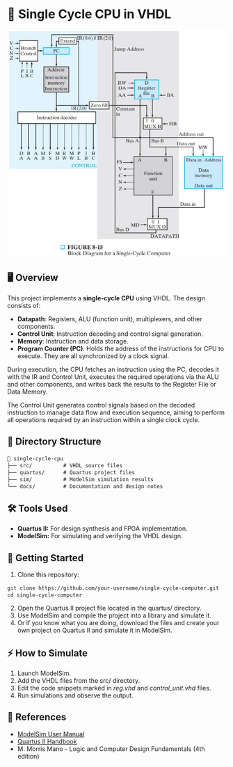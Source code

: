 # 🚀 Single Cycle CPU in VHDL
<p align="center">
<img src="https://github.com/nouseus/single-cycle-computer/blob/main/docs/diagram.jpg"></p>

## 🖥️ Overview
This project implements a **single-cycle CPU** using VHDL. The design consists of:
- **Datapath**: Registers, ALU (function unit), multiplexers, and other components.
- **Control Unit**: Instruction decoding and control signal generation.
- **Memory**: Instruction and data storage.
- **Program Counter (PC)**: Holds the address of the instructions for CPU to execute.
They are all synchronized by a clock signal.

During execution, the CPU fetches an instruction using the PC, decodes it with the IR and Control Unit, executes the required operations via the ALU and other components, and writes back the results to the Register File or Data Memory.

The Control Unit generates control signals based on the decoded instruction to manage data flow and execution sequence, aiming to perform all operations required by an instruction within a single clock cycle.

## 📁 Directory Structure
```plaintext
📂 single-cycle-cpu
├── src/          # VHDL source files
├── quartus/      # Quartus project files
├── sim/          # ModelSim simulation results
└── docs/         # Documentation and design notes
```

## 🛠️ Tools Used
- **Quartus II:** For design synthesis and FPGA implementation.
- **ModelSim:** For simulating and verifying the VHDL design.

## 🚧 Getting Started
1. Clone this repository:
````
git clone https://github.com/your-username/single-cycle-computer.git
cd single-cycle-computer
````
2. Open the Quartus II project file located in the quartus/ directory.
3. Use ModelSim and compile the project into a library and simulate it.
4. Or if you know what you are doing, download the files and create your own project on Quartus II and simulate it in ModelSim.

## ⚡ How to Simulate
1. Launch ModelSim.
2. Add the VHDL files from the src/ directory.
3. Edit the code snippets marked in _reg.vhd_ and _control_unit.vhd_ files.
4. Run simulations and observe the output.

## 🔗 References
- [ModelSim User Manual](https://ww1.microchip.com/downloads/aemdocuments/documents/fpga/ProductDocuments/UserGuides/modelsim_user_v11p7.pdf)
- [Quartus II Handbook](https://www.intel.com/content/dam/www/programmable/us/en/pdfs/literature/hb/qts/archives/quartusii_handbook_archive-13.1.pdf)
- M. Morris Mano - Logic and Computer Design Fundamentals (4th edition)
